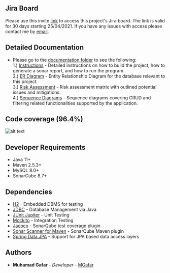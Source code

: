 ## Jira Board

Please use this invite [link](https://id.atlassian.com/invite/p/jira-software?id=IUv1XfkXRcCNX2ZGU1boTA) to access this project's Jira board. The link is valid for 30 days starting 25/04/2021. If you have any issues with access please contact me by [email](mailto:muhamad_gafar@hotmail.com).

## Detailed Documentation

* Please go to the [documentation folder](https://github.com/MGafar/Ticket-System-Back-End/tree/main/Documentation) to see the following: <br />
1.) [Instructions](https://github.com/MGafar/Ticket-System-Back-End/tree/main/Documentation/Instructions.pdf) - Detailed instructions on how to build the project, how to generate a sonar report, and how to run the program. <br />
2.) [ER Diagram](https://github.com/MGafar/Ticket-System-Back-End/tree/main/Documentation/ERD.pdf) - Entity Relationship Diagram for the database relevant to this project. <br />
3.) [Risk Assessment](https://github.com/MGafar/Ticket-System-Back-End/tree/main/Documentation/Risk-Assessment.pdf) - Risk assessment matrix with outlined potential issues and mitigations. <br />
4.) [Sequence Diagrams](https://github.com/MGafar/Ticket-System-Back-End/tree/main/Documentation/Sequence-Diagrams.pdf) - Sequence diagrams covering CRUD and filtering related functionalities supported by the application. <br />

## Code coverage (96.4%)
![alt text](https://i.imgur.com/BFVItgy.png)

## Developer Requirements

* Java 11+
* Maven 2.5.3+
* MySQL 8.0+
* SonarCube 8.7+

## Dependencies

* [H2](https://h2database.com) - Embedded DBMS for testing
* [JDBC](https://docs.oracle.com/javase/8/docs/technotes/guides/jdbc/) - Database Management via Java
* [JUnit Jupiter](https://junit.org/junit5) - Unit Testing
* [Mockito](https://site.mockito.org/) - Integration Testing
* [Jacoco](https://docs.sonarqube.org/display/SONARQUBE45/JaCoCo+Plugin) - SonarQube test coverage plugin
* [Sonar Scanner for Maven](http://sonarsource.github.io/sonar-scanner-maven/) - SonarQube Maven plugin
* [Spring Data JPA](https://spring.io/projects/spring-data-jpa) - Support for JPA based data access layers

## Authors
* **Muhamad Gafar** - *Developer* - [MGafar](https://github.com/MGafar)
